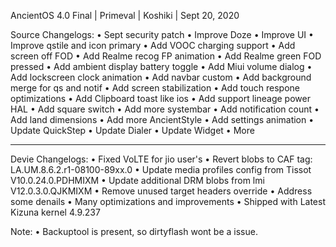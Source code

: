 AncientOS 4.0 Final | Primeval | Koshiki | Sept 20, 2020

Source Changelogs:
• Sept security patch
• Improve Doze
• Improve UI
• Improve qstile and icon primary
• Add VOOC charging support
• Add screen off FOD
• Add Realme recog FP animation
• Add Realme green FOD pressed
• Add ambient display battery toggle
• Add Miui volume dialog
• Add lockscreen clock animation
• Add navbar custom
• Add background merge for qs and notif
• Add screen stabilization
• Add touch respone optimizations
• Add Clipboard toast like ios
• Add support lineage power HAL
• Add square switch
• Add more systembar
• Add notification count
• Add land dimensions
• Add more AncientStyle
• Add settings animation
• Update QuickStep
• Update Dialer
• Update Widget
• More

-----------------

Devie Changelogs:
• Fixed VoLTE for jio user's
• Revert blobs to CAF tag: LA.UM.8.6.2.r1-08100-89xx.0
• Update media profiles config from Tissot V10.0.24.0.PDHMIXM
• Update additional DRM blobs from lmi V12.0.3.0.QJKMIXM
• Remove unused target headers override
• Address some denails
• Many optimizations and improvements
• Shipped with Latest Kizuna kernel 4.9.237

Note:
• Backuptool is present, so dirtyflash wont be a issue.
